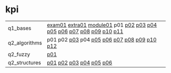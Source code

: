 # kpi

|               |                                                                                                                                                                                                                                                                                                 |
|---------------|-------------------------------------------------------------------------------------------------------------------------------------------------------------------------------------------------------------------------------------------------------------------------------------------------|
| q1_bases      | [exam01](q1_bases/exam01) [extra01](q1_bases/extra01) [module01](q1_bases/module01) p01 [p02](q1_bases/p02) [p03](q1_bases/p03) [p04](q1_bases/p04) [p05](q1_bases/p05) [p06](q1_bases/p06) [p07](q1_bases/p07) [p08](q1_bases/p08) [p09](q1_bases/p09) [p10](q1_bases/p10) [p11](q1_bases/p11) |
| q2_algorithms | p01 p02 [p03](q2_algorithms/p03) p04 [p05](q2_algorithms/p05) [p06](q2_algorithms/p06) [p07](q2_algorithms/p07) [p08](q2_algorithms/p08) [p09](q2_algorithms/p09) [p10](q2_algorithms/p10) [p12](q2_algorithms/p12)                                                                             |
| q2_fuzzy      | [p01](q2_fuzzy/p01)                                                                                                                                                                                                                                                                             |
| q2_structures | [p01](q2_structures/p01) [p02](q2_structures/p02) [p03](q2_structures/p03) [p04](q2_structures/p04) [p05](q2_structures/p05) [p06](q2_structures/p06)                                                                                                                                           |
